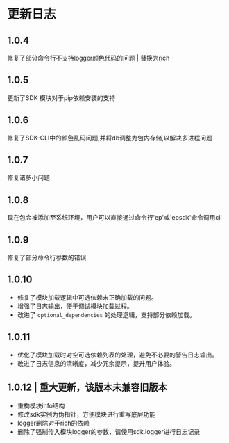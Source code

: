# 更新日志
## 1.0.4
修复了部分命令行不支持logger颜色代码的问题 | 替换为rich

## 1.0.5
更新了SDK 模块对于pip依赖安装的支持

## 1.0.6
修复了SDK-CLI中的颜色乱码问题,并将db调整为包内存储,以解决多进程问题

## 1.0.7
修复诸多小问题

## 1.0.8
现在包会被添加至系统环境，用户可以直接通过命令行'ep'或'epsdk'命令调用cli

## 1.0.9
修复了部分命令行参数的错误

## 1.0.10
- 修复了模块加载逻辑中可选依赖未正确加载的问题。
- 增强了日志输出，便于调试模块加载过程。
- 改进了 `optional_dependencies` 的处理逻辑，支持部分依赖加载。

## 1.0.11
- 优化了模块加载时对空可选依赖列表的处理，避免不必要的警告日志输出。
- 改进了日志信息的清晰度，减少冗余提示，提升用户体验。

## 1.0.12 | 重大更新，该版本未兼容旧版本
- 重构模块info结构
- 修改sdk实例为伪指针，方便模块进行重写底层功能
- logger删除对于rich的依赖
- 删除了强制传入模块logger的参数，请使用sdk.logger进行日志记录

